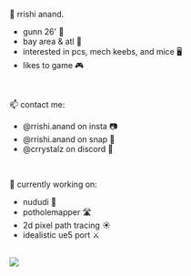 💎 rrishi anand.
- gunn 26' 🏫
- bay area & atl 📍
- interested in pcs, mech keebs, and mice 🖥️
- likes to game 🎮

<br>

📫 contact me:
- @rrishi.anand on insta 📷
- @rrishi.anand on snap 👻
- @crrystalz on discord 🦀

<br>

🔭 currently working on:
- nududi 🚜
- potholemapper 🛣️
- 2d pixel path tracing ☀️
- idealistic ue5 port ⚔️

<br>

<a href="https://github.com/anuraghazra/github-readme-stats">
  <img align="center" src="https://github-readme-stats.vercel.app/api?username=crrystalz&show_icons=true&theme=tokyonight" />
</a>
